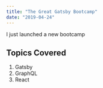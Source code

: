 ```yaml
---
title: "The Great Gatsby Bootcamp"
date: "2019-04-24"
---
```


I just launched a new bootcamp

## Topics Covered

1. Gatsby
2. GraphQL
3. React